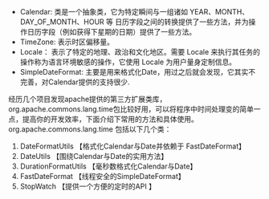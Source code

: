- Calendar: 类是一个抽象类，它为特定瞬间与一组诸如 YEAR、MONTH、DAY_OF_MONTH、HOUR 等 日历字段之间的转换提供了一些方法，并为操作日历字段（例如获得下星期的日期）提供了一些方法。
- TimeZone: 表示时区偏移量。
- Locale： 表示了特定的地理、政治和文化地区。需要 Locale 来执行其任务的操作称为语言环境敏感的操作，它使用 Locale 为用户量身定制信息。
- SimpleDateFormat: 主要是用来格式化Date，用过之后就会发现，它其实不完善，对Calendar提供的支持很少.

经历几个项目发现apache提供的第三方扩展类库，org.apache.commons.lang.time包比较好用，可以将程序中时间处理变的简单一点，提高你的开发效率，下面介绍下常用的方法和具体使用。
org.apache.commons.lang.time 包括以下几个类：

1. DateFormatUtils        【格式化Calendar与Date并依赖于 FastDateFormat】
2. DateUtils                  【围绕Calendar与Date的实用方法】
3. DurationFormatUtils 【毫秒数格式化Calendar与Date】
4. FastDateFormat        【线程安全的SimpleDateFormat】
5. StopWatch               【提供一个方便的定时的API 】